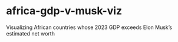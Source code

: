 # africa-gdp-v-musk-viz
Visualizing African countries whose 2023 GDP exceeds Elon Musk’s estimated net worth
